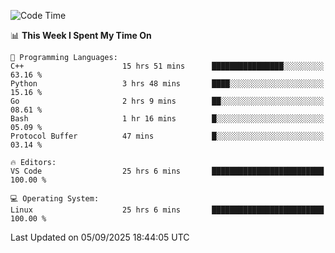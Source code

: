 
<!--START_SECTION:waka-->
![Code Time](http://img.shields.io/badge/Code%20Time-3%2C774%20hrs%209%20mins-blue)

📊 **This Week I Spent My Time On** 

```text
💬 Programming Languages: 
C++                      15 hrs 51 mins      ████████████████░░░░░░░░░   63.16 % 
Python                   3 hrs 48 mins       ████░░░░░░░░░░░░░░░░░░░░░   15.16 % 
Go                       2 hrs 9 mins        ██░░░░░░░░░░░░░░░░░░░░░░░   08.61 % 
Bash                     1 hr 16 mins        █░░░░░░░░░░░░░░░░░░░░░░░░   05.09 % 
Protocol Buffer          47 mins             █░░░░░░░░░░░░░░░░░░░░░░░░   03.14 % 

🔥 Editors: 
VS Code                  25 hrs 6 mins       █████████████████████████   100.00 % 

💻 Operating System: 
Linux                    25 hrs 6 mins       █████████████████████████   100.00 % 
```


 Last Updated on 05/09/2025 18:44:05 UTC
<!--END_SECTION:waka-->

